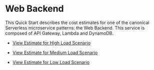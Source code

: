 # Web Backend

This Quick Start describes the cost estimates for one of the canonical Serverless microservice patterns: the Web Backend. This service is composed of API Gateway, Lambda and DynamoDB.


  * [View Estimate for High Load Scenario](https://calculator.aws/#/estimate?id=dacb9d27a432f5ee86bcffaddf94b2988a7ea470)
  
  * [View Estimate for Medium Load Scenario](https://calculator.aws/#/estimate?id=dacb9d27a432f5ee86bcffaddf94b2988a7ea470)
  
  * [View Estimate for Low Load Scenario](https://calculator.aws/#/estimate?id=dacb9d27a432f5ee86bcffaddf94b2988a7ea470)

